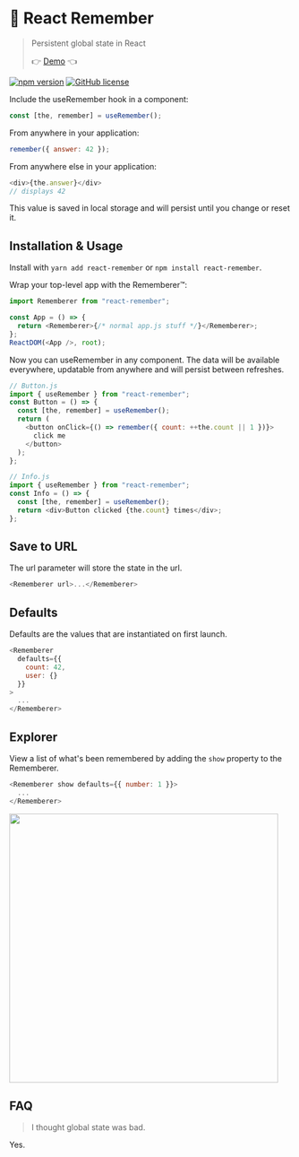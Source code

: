 # 🤔 React Remember

> Persistent global state in React
>
> 👉 [Demo](https://codesandbox.io/s/nnvzpkjxj) 👈

[![npm version](https://badge.fury.io/js/react-remember.svg)](https://badge.fury.io/js/react-remember) [![GitHub license](https://img.shields.io/github/license/Naereen/StrapDown.js.svg)](https://github.com/Naereen/StrapDown.js/blob/master/LICENSE)

Include the useRemember hook in a component:

```js
const [the, remember] = useRemember();
```

From anywhere in your application:

```js
remember({ answer: 42 });
```

From anywhere else in your application:

```js
<div>{the.answer}</div>
// displays 42
```

This value is saved in local storage and will persist until you change or reset it.

## Installation & Usage

Install with `yarn add react-remember` or `npm install react-remember`.

Wrap your top-level app with the Rememberer™:

```js
import Rememberer from "react-remember";

const App = () => {
  return <Rememberer>{/* normal app.js stuff */}</Rememberer>;
};
ReactDOM(<App />, root);
```

Now you can useRemember in any component. The data will be available everywhere, updatable from anywhere and will persist between refreshes.

```js
// Button.js
import { useRemember } from "react-remember";
const Button = () => {
  const [the, remember] = useRemember();
  return (
    <button onClick={() => remember({ count: ++the.count || 1 })}>
      click me
    </button>
  );
};

// Info.js
import { useRemember } from "react-remember";
const Info = () => {
  const [the, remember] = useRemember();
  return <div>Button clicked {the.count} times</div>;
};
```

## Save to URL

The url parameter will store the state in the url.

```js
<Rememberer url>...</Rememberer>
```

## Defaults

Defaults are the values that are instantiated on first launch.

```js
<Rememberer
  defaults={{
    count: 42,
    user: {}
  }}
>
  ...
</Rememberer>
```

## Explorer

View a list of what's been remembered by adding the `show` property to the Rememberer.

```js
<Rememberer show defaults={{ number: 1 }}>
  ...
</Rememberer>
```

<img src="https://i.imgur.com/VTqPMZG.png" width="480px" />

## FAQ

> I thought global state was bad.

Yes.
